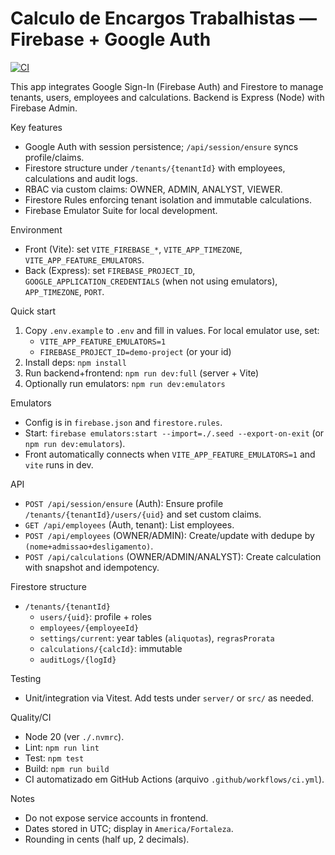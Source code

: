 # Calculo de Encargos Trabalhistas — Firebase + Google Auth

[![CI](https://github.com/gmparticipacoesdigitais/estimativa-de-encargos-trabalhistas/actions/workflows/ci.yml/badge.svg)](https://github.com/gmparticipacoesdigitais/estimativa-de-encargos-trabalhistas/actions/workflows/ci.yml)

This app integrates Google Sign-In (Firebase Auth) and Firestore to manage tenants, users, employees and calculations. Backend is Express (Node) with Firebase Admin.

Key features
- Google Auth with session persistence; `/api/session/ensure` syncs profile/claims.
- Firestore structure under `/tenants/{tenantId}` with employees, calculations and audit logs.
- RBAC via custom claims: OWNER, ADMIN, ANALYST, VIEWER.
- Firestore Rules enforcing tenant isolation and immutable calculations.
- Firebase Emulator Suite for local development.

Environment
- Front (Vite): set `VITE_FIREBASE_*`, `VITE_APP_TIMEZONE`, `VITE_APP_FEATURE_EMULATORS`.
- Back (Express): set `FIREBASE_PROJECT_ID`, `GOOGLE_APPLICATION_CREDENTIALS` (when not using emulators), `APP_TIMEZONE`, `PORT`.

Quick start
1) Copy `.env.example` to `.env` and fill in values. For local emulator use, set:
   - `VITE_APP_FEATURE_EMULATORS=1`
   - `FIREBASE_PROJECT_ID=demo-project` (or your id)
2) Install deps: `npm install`
3) Run backend+frontend: `npm run dev:full` (server + Vite)
4) Optionally run emulators: `npm run dev:emulators`

Emulators
- Config is in `firebase.json` and `firestore.rules`.
- Start: `firebase emulators:start --import=./.seed --export-on-exit` (or `npm run dev:emulators`).
- Front automatically connects when `VITE_APP_FEATURE_EMULATORS=1` and `vite` runs in dev.

API
- `POST /api/session/ensure` (Auth): Ensure profile `/tenants/{tenantId}/users/{uid}` and set custom claims.
- `GET /api/employees` (Auth, tenant): List employees.
- `POST /api/employees` (OWNER/ADMIN): Create/update with dedupe by `(nome+admissao+desligamento)`.
- `POST /api/calculations` (OWNER/ADMIN/ANALYST): Create calculation with snapshot and idempotency.

Firestore structure
- `/tenants/{tenantId}`
  - `users/{uid}`: profile + roles
  - `employees/{employeeId}`
  - `settings/current`: year tables (`aliquotas`), `regrasProrata`
  - `calculations/{calcId}`: immutable
  - `auditLogs/{logId}`

Testing
- Unit/integration via Vitest. Add tests under `server/` or `src/` as needed.

Quality/CI
- Node 20 (ver `./.nvmrc`).
- Lint: `npm run lint`
- Test: `npm test`
- Build: `npm run build`
- CI automatizado em GitHub Actions (arquivo `.github/workflows/ci.yml`).

Notes
- Do not expose service accounts in frontend.
- Dates stored in UTC; display in `America/Fortaleza`.
- Rounding in cents (half up, 2 decimals).
